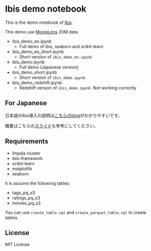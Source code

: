 # Ibis demo notebook

This is the demo notebook of [Ibis](http://www.ibis-project.org/).

This demo use [MovieLens](http://grouplens.org/datasets/movielens/) 20M data.

- ibis_demo_en.ipynb
	- Full demo of ibis, seaborn and scikit-learn
- ibis_demo_en_short.ipynb
	- Short version of `ibis_demo_en.ipynb`
- ibis_demo.ipynb
	- Full demo (Japanese version)
- ibis_demo_short.ipynb
	- Short version of `ibis_demo.ipynb`
- ibis_demo_redshift.ipynb
	- Redshift version of `ibis_demo.ipynb`. Not working correctly

## For Japanese
日本語のIbis導入の説明は[こちらのblog](http://linux.wwing.net/WordPress/?p=2501)がわかりやすいです。

概要はこちらの[スライド](http://www.slideshare.net/Cloudera_jp/ibis-pandas-summerds)も参考にしてください。

## Requirements

- Impala cluster
- ibis-framework
- scikit-learn
- matplotlib
- seaborn

It is assume the following tables:

- tags_pq_s3
- ratings_pq_s3
- movies_pq_s3

You can use `create_table.sql` and `create_parquet_table.sql` to create tables.

## License
MIT License
